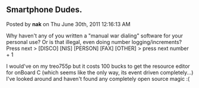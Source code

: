 ## Smartphone Dudes.
Posted by **nak** on Thu June 30th, 2011 12:16:13 AM

Why haven't any of you written a "manual war dialing" software for your personal
use? Or is that illegal, even doing number logging/increments? Press next >
[DISCO] [NIS] [PERSON] [FAX] [OTHER] > press next number + 1

I would've on my treo755p but it costs 100 bucks to get the resource editor for
onBoard C (which seems like the only way, its event driven completely...)  I've
looked around and haven't found any completely open source magic :(
